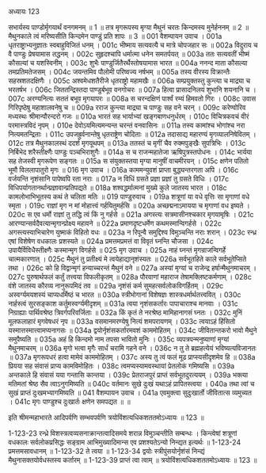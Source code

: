 अध्यायः 123

सभार्यस्य पाण्डोर्मृगयार्थं वनगमनम् ॥ 1 ॥ तत्र मृगरूपस्य मृग्या मैथुनं चरतः किन्दमस्य मुनेर्हननम् ॥ 2 ॥ मैथुनकाले त्वं मरिष्यसीति किन्दमेन पाण्डुं प्रति शापः ॥ 3 ॥
001	वैशम्पायन उवाच ।
001a	धृतराष्ट्राभ्यनुज्ञातः स्वबाहुविजितं धनम् ।
001c	भीष्माय सत्यवत्यै च मात्रे चोपजहार सः ॥
002a	विदुराय च वै पाण्डुः प्रेषयामास तद्धनम् ।
002c	सुहृदश्चापि धर्मात्मा धनेन समतर्पयत् ॥
003a	ततः सत्यवतीं भीष्मं कौसल्यां च यशस्विनीम् ।
003c	शुभैः पाण्डुर्जितैरर्थैस्तोषयामास भारत ॥
004a	ननन्द माता कौसल्या तमप्रतिमतेजसम् ।
004c	जयन्तमिव पौलोमी परिष्वज्य नर्षभम् ॥
005a	तस्य वीरस्य विक्रान्तैः सहस्रशतदक्षिणैः ।
005c	अश्वमेधशतैरीजे धृतराष्ट्रो महामखैः ॥
006a	सम्प्रयुक्तस्तु कुन्त्या च माद्र्या च भरतर्षभ ।
006c	जिततन्द्रिस्तदा पाण्डुर्बभूव वनगोचरः ॥
007a	हित्वा प्रासादनिलयं शुभानि शयनानि च ।
007c	अरण्यनित्यः सततं बभूव मृगयापरः ॥
008a	स चरन्दक्षिणं पार्श्वं रम्यं हिमवतो गिरः ।
008c	उवास गिरिपृष्ठेषु महाशालवनेषु च ॥
009a	रराज कुन्त्या माद्र्या च पाण्डुः सह वने चरन् ।
009c	करेण्वोरिव मध्यस्थः श्रीमान्पौरन्दरो गजः ॥
010a	भारतं सह भार्याभ्यां खङ्गबाणधनुर्धरम् ।
010c	विचित्रकवचं वीरं परमास्त्रविदं नृपम् ।
010e	देवोऽयमित्यमन्यन्त चरन्तं वनवासिनः ॥
011a	तस्य कामांश्च भोगांश्च नरा नित्यमतन्द्रिताः ।
011c	उपजह्रुर्वनान्तेषु धृतराष्ट्रेण चोदिताः ॥
012a	तदासाद्य महारण्यं मृगव्यालनिषेवितम् ।
012c	तत्र मैथुनकालस्थं ददर्श मृगयूथपम् ॥
013a	ततस्तं च मृगीं चैव रुक्मपुङ्खैः सुपत्रिभिः ।
013c	निर्बिभेद शरैस्तीक्ष्णैः पाण्डुः पञ्चभिराशुगैः ॥
014a	स च राजन्महातेजा ऋषिपुत्रस्तपोधनः ।
014c	भार्यया सह तेजस्वी मृगरूपेण सङ्गतः ॥
015a	स संयुक्तस्तया मृग्या मानुषीं वाचमीरयन् ।
015c	क्षणेन पतितो भूमौ विललापातुरो मृगः ॥
016	मृग उवाच ।
016a	काममन्युवशं प्राप्ता बुद्ध्यन्तरगता अपि ।
016c	वर्जयन्ति नृशंसानि पापेष्वपि रता नराः ॥
017a	न विधिं ग्रसते प्रज्ञा प्रज्ञां तु ग्रसते विधिः ।
017c	विधिपर्यागतानर्थान्प्रज्ञावान्प्रतिपद्यते ॥
018a	शश्वद्धर्मात्मनां मुख्ये कुले जातस्य भारत ।
018c	कामलोभाभिभूतस्य कथं ते चलिता मतिः ॥
019	पाण्डुरुवाच ।
019a	शत्रूणां या वधे वृत्तिः सा मृगाणां वधे स्मृता ।
019c	राज्ञां मृग न मां मोहात्त्वं गर्हयितुमर्हसि ॥
020a	अच्छद्मनाऽमायया च मृगाणां वध इष्यते ।
020c	स एव धर्मो राज्ञां तु तद्धि त्वं किं नु गर्हसे ॥
021a	अगस्त्यः सत्रमासीनश्चकार मृगयामृषिः ।
021c	आरण्यान्सर्वदैवत्यान्मृगान्प्रोक्ष्य महावने ॥
022a	प्रमाणदृष्टधर्मेण कथमस्मान्विगर्हसे ।
022c	अगस्त्यस्याभिचारेण युष्माकं विहितो वधः ॥
023a	न रिपून्वै समुद्दिश्य विमुञ्चन्ति नराः शरान् ।
023c	रन्ध्र एषां विशेषेण वधकालः प्रशस्यते ॥
024a	प्रमत्तमप्रमत्तं वा विवृतं घ्नन्ति चौजसा ।
024c	उपायैर्विविधैस्तीक्ष्णैः कस्मान्मृग विगर्हसे ॥
025	मृग उवाच ।
025a	नाहं घ्नन्तं मृगन्राजन्विगर्हे चात्मकारणात् ।
025c	मैथुनं तु प्रतीक्ष्यं मे त्वयेहाद्यानृशंस्यतः ॥
026a	सर्वभूतहिते काले सर्वभूतेप्सिते तथा ।
026c	को हि विद्वान्मृगं हन्याच्चरन्तं मैथुनं वने ॥
027a	अस्यां मृग्यां च राजेन्द्र हर्षान्मैथुनमाचरम् ।
027c	पुरुषार्थफलं कर्तुं तत्त्वया विफलीकृतम् ॥
028a	पौरवाणां महाराज तेषामक्लिष्टकर्मणाम् ।
028c	वंशे जातस्य कौरव्य नानुरूपमिदं तव ॥
029a	नृशंसं कर्म सुमहत्सर्वलोकविगर्हितम् ।
029c	अस्वर्ग्यमयशस्यं चाप्यधर्मिष्ठं च भारत ॥
030a	स्त्रीभोगानां विशेषज्ञः शास्त्रधर्मार्थतत्त्ववित् ।
030c	नार्हस्त्वं सुरसङ्काश कर्तुमस्वर्ग्यमीदृशम् ॥
031a	त्वया नृशंसकर्तारः पापाचाराश्च मानवाः ।
031c	निग्राह्याः पार्थिवश्रेष्ठ त्रिवर्गपरिवर्जिताः ॥
032a	किं कृतं ते नरश्रेष्ठ मामिहानागसं घ्नतः ।
032c	मुनिं मूलफलाहारं मृगवेषधरं नृप ॥
033a	वसमानमरण्येषु नित्यं शमपरायणम् ।
033c	त्वयाऽहं हिंसितो यस्मात्तस्मात्त्वामप्यनागसः ॥
034a	द्वयोर्नृशंसकर्तारमवशं काममोहितम् ।
034c	जीवितान्तकरो भावो मैथुने समुपैष्यति ॥
035a	अहं हि किन्दमो नाम तपसा भावितो मुनिः ।
035c	व्यपत्रपन्मनुष्याणां मृग्यां मैथुनमाचरम् ॥
036a	मृगो भत्वा मृगैः सार्धं चरामि गहने वने ।
036c	न तु ते ब्रह्महत्येयं भविष्यत्यविजानतः ॥
037a	मृगरूपधरं हत्वा मामेवं काममोहितम् ।
037c	अस्य तु त्वं फलं मूढ प्राप्स्यसीदृशमेव हि ॥
038a	प्रियया सह संवासं प्राप्य कामविमोहितः ।
038c	त्वमप्यस्यामवस्थायां प्रेतलोकं गमिष्यसि ॥
039a	अन्तकाले हि संवासं यया गन्तासि कान्तया ।
039c	प्रेतराजपुरं प्राप्तं सर्वभूतदुरत्ययम् ।
039a	भक्त्या मतिमतां श्रेष्ठ सैव त्वाऽनुगमिष्यति ॥
040c	वर्तमानः सुखे दुःखं यथाऽहं प्रापितस्त्वया ।
040a	तथा त्वां च सुखं प्राप्तं दुःखमभ्यागमिष्यति ॥
041	वैशम्पायन उवाच ।
041a	एवमुक्त्वा सुदुःखार्तो जीवितात्स व्यमुच्यत ।
041c	मृगः पाण्डुश्च दुःखार्तः क्षणेन समपद्यत ॥ ॥

इति श्रीमन्महाभारते आदिपर्वणि सम्भवपर्वणि त्रयोविंशत्यधिकशततमोऽध्यायः ॥ 123 ॥

1-123-23 रन्ध्रे विशस्त्रत्वव्यसनाक्रान्तत्वादिसमये शरान्न विमुञ्चन्तीति सम्बन्धः । किन्त्वेषां शत्रूणां वधकालः सर्वलोकप्रसिद्धः सङ्ग्राम आभिमुख्यादिमान्स एव प्रशश्यतेऽन्यो निन्द्यत इत्यर्थः ॥ 1-123-24 प्रमत्तमसावधानम् ॥ 1-123-32 ते त्वया ॥ 1-123-34 द्वयोः स्त्रीपुंसयोर्नृशंसं निन्द्यं मैथुनासक्तयोर्वधस्तस्य कर्तारम् ॥ 1-123-39 प्राप्तं त्वा त्वाम् ॥ त्रयोविंशत्यधिकशततमोऽध्यायः ॥ 123 ॥
